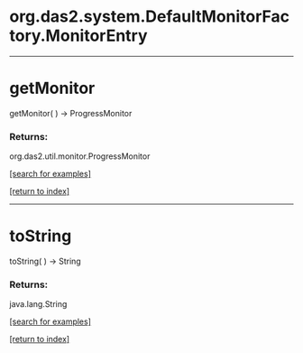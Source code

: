 # org.das2.system.DefaultMonitorFactory.MonitorEntry



***
<a name="getMonitor"></a>
# getMonitor
getMonitor(  ) &rarr; ProgressMonitor



### Returns:
org.das2.util.monitor.ProgressMonitor


<a href="https://github.com/autoplot/dev/search?q=getMonitor&unscoped_q=getMonitor">[search for examples]</a>

<a href="https://github.com/autoplot/documentation/blob/master/javadoc/index-all.md">[return to index]</a>

***
<a name="toString"></a>
# toString
toString(  ) &rarr; String



### Returns:
java.lang.String


<a href="https://github.com/autoplot/dev/search?q=toString&unscoped_q=toString">[search for examples]</a>

<a href="https://github.com/autoplot/documentation/blob/master/javadoc/index-all.md">[return to index]</a>

